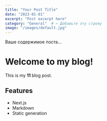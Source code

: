 ```yaml
---
title: "Your Post Title"
date: "2023-01-01"
excerpt: "Post excerpt here"
category: "General"  # ← Добавьте эту строку
image: "/images/default.jpg"
---
```


Ваше содержимое поста...

# Welcome to my blog!

This is my **11** blog post. 

## Features

- Next.js
- Markdown
- Static generation